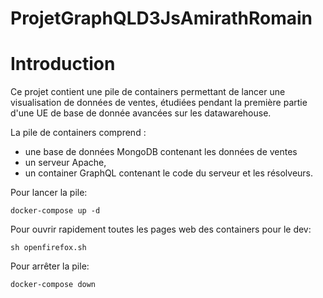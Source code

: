 # ProjetGraphQLD3JsAmirathRomain

# Introduction
Ce projet contient une pile de containers permettant de lancer une visualisation de données de ventes, étudiées pendant la première partie d'une UE de base de donnée avancées sur les datawarehouse.

 La pile de containers comprend :      
 
 - une base de données MongoDB contenant les données de ventes
 - un serveur Apache,    
 - un container GraphQL contenant le code du serveur et les résolveurs.

Pour lancer la pile: 
```
docker-compose up -d
```
Pour ouvrir rapidement toutes les pages web des containers pour le dev:
```
sh openfirefox.sh
```
Pour arrêter la pile: 
```
docker-compose down
```